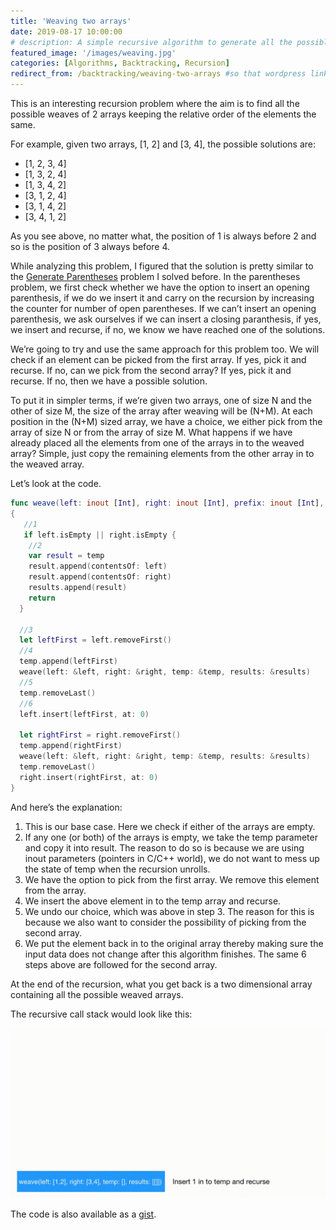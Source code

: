 ```yaml
---
title: 'Weaving two arrays'
date: 2019-08-17 10:00:00
# description: A simple recursive algorithm to generate all the possible weaves of two arrays keeping the relative order of the elements.
featured_image: '/images/weaving.jpg'
categories: [Algorithms, Backtracking, Recursion]
redirect_from: /backtracking/weaving-two-arrays #so that wordpress links out on the internet will bring users here.
---
```

This is an interesting recursion problem where the aim is to find all the possible weaves of 2 arrays keeping the relative order of the elements the same.

For example, given two arrays, [1, 2] and [3, 4], the possible solutions are:
* [1, 2, 3, 4]
* [1, 3, 2, 4]
* [1, 3, 4, 2]
* [3, 1, 2, 4]
* [3, 1, 4, 2]
* [3, 4, 1, 2]

As you see above, no matter what, the position of 1 is always before 2 and so is the position of 3 always before 4.

While analyzing this problem, I figured that the solution is pretty similar to the [Generate Parentheses](http://mohit.athwani.net/leetcode/leetcode-22-generate-parentheses/) problem I solved before. In the parentheses problem, we first check whether we have the option to insert an opening parenthesis, if we do we insert it and carry on the recursion by increasing the counter for number of open parentheses. If we can’t insert an opening parenthesis, we ask ourselves if we can insert a closing paranthesis, if yes, we insert and recurse, if no, we know we have reached one of the solutions.

We’re going to try and use the same approach for this problem too. We will check if an element can be picked from the first array. If yes, pick it and recurse. If no, can we pick from the second array? If yes, pick it and recurse. If no, then we have a possible solution.

To put it in simpler terms, if we’re given two arrays, one of size N and the other of size M, the size of the array after weaving will be (N+M). At each position in the (N+M) sized array, we have a choice, we either pick from the array of size N or from the array of size M. What happens if we have already placed all the elements from one of the arrays in to the weaved array? Simple, just copy the remaining elements from the other array in to the weaved array.

Let’s look at the code.

```swift
func weave(left: inout [Int], right: inout [Int], prefix: inout [Int], results: inout [[Int]])
{
   //1
   if left.isEmpty || right.isEmpty {
    //2 
    var result = temp
    result.append(contentsOf: left)
    result.append(contentsOf: right)
    results.append(result)
    return
  }
  
  //3
  let leftFirst = left.removeFirst()
  //4
  temp.append(leftFirst)
  weave(left: &left, right: &right, temp: &temp, results: &results)
  //5
  temp.removeLast()
  //6
  left.insert(leftFirst, at: 0)
  
  let rightFirst = right.removeFirst()
  temp.append(rightFirst)
  weave(left: &left, right: &right, temp: &temp, results: &results)
  temp.removeLast()
  right.insert(rightFirst, at: 0)
}
```
And here’s the explanation:

1. This is our base case. Here we check if either of the arrays are empty.
2. If any one (or both) of the arrays is empty, we take the temp parameter and copy it into result. The reason to do so is because we are using inout parameters (pointers in C/C++ world), we do not want to mess up the state of temp when the recursion unrolls.
3. We have the option to pick from the first array. We remove this element from the array.
4. We insert the above element in to the temp array and recurse.
5. We undo our choice, which was above in step 3. The reason for this is because we also want to consider the possibility of picking from the second array.
6. We put the element back in to the original array thereby making sure the input data does not change after this algorithm finishes.
The same 6 steps above are followed for the second array.

At the end of the recursion, what you get back is a two dimensional array containing all the possible weaved arrays.

The recursive call stack would look like this:

![Weaving stack frames](/images/weaving.gif)

The code is also available as a [gist](https://gist.github.com/mohitathwani/ed220e4bdd5d9fcddde528ebf1487730).